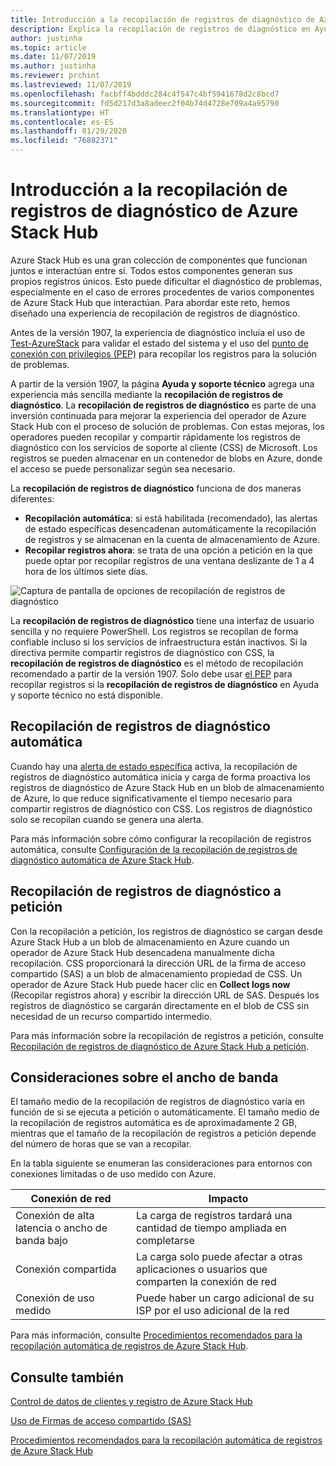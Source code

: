 ```yaml
---
title: Introducción a la recopilación de registros de diagnóstico de Azure Stack Hub
description: Explica la recopilación de registros de diagnóstico en Ayuda y soporte técnico de Azure Stack Hub, incluida la recopilación de registros a petición y automática.
author: justinha
ms.topic: article
ms.date: 11/07/2019
ms.author: justinha
ms.reviewer: prchint
ms.lastreviewed: 11/07/2019
ms.openlocfilehash: facbff4bdddc284c4f547c4bf5941678d2c8bcd7
ms.sourcegitcommit: fd5d217d3a8adeec2f04b74d4728e709a4a95790
ms.translationtype: HT
ms.contentlocale: es-ES
ms.lasthandoff: 01/29/2020
ms.locfileid: "76882371"
---
```

# <a name="overview-of-azure-stack-hub-diagnostic-log-collection"></a>Introducción a la recopilación de registros de diagnóstico de Azure Stack Hub 

Azure Stack Hub es una gran colección de componentes que funcionan juntos e interactúan entre sí. Todos estos componentes generan sus propios registros únicos. Esto puede dificultar el diagnóstico de problemas, especialmente en el caso de errores procedentes de varios componentes de Azure Stack Hub que interactúan. Para abordar este reto, hemos diseñado una experiencia de recopilación de registros de diagnóstico. 

Antes de la versión 1907, la experiencia de diagnóstico incluía el uso de [Test-AzureStack](azure-stack-diagnostic-test.md) para validar el estado del sistema y el uso del [punto de conexión con privilegios (PEP)](azure-stack-configure-on-demand-diagnostic-log-collection.md#use-the-privileged-endpoint-pep-to-collect-diagnostic-logs) para recopilar los registros para la solución de problemas. 

A partir de la versión 1907, la página **Ayuda y soporte técnico** agrega una experiencia más sencilla mediante la **recopilación de registros de diagnóstico**. 
La **recopilación de registros de diagnóstico** es parte de una inversión continuada para mejorar la experiencia del operador de Azure Stack Hub con el proceso de solución de problemas. Con estas mejoras, los operadores pueden recopilar y compartir rápidamente los registros de diagnóstico con los servicios de soporte al cliente (CSS) de Microsoft. Los registros se pueden almacenar en un contenedor de blobs en Azure, donde el acceso se puede personalizar según sea necesario.    
   
La **recopilación de registros de diagnóstico** funciona de dos maneras diferentes:

- **Recopilación automática**: si está habilitada (recomendado), las alertas de estado específicas desencadenan automáticamente la recopilación de registros y se almacenan en la cuenta de almacenamiento de Azure.
- **Recopilar registros ahora**: se trata de una opción a petición en la que puede optar por recopilar registros de una ventana deslizante de 1 a 4 hora de los últimos siete días.

![Captura de pantalla de opciones de recopilación de registros de diagnóstico](media/azure-stack-automatic-log-collection/azure-stack-log-collection-overview.png)

La **recopilación de registros de diagnóstico** tiene una interfaz de usuario sencilla y no requiere PowerShell. Los registros se recopilan de forma confiable incluso si los servicios de infraestructura están inactivos.
Si la directiva permite compartir registros de diagnóstico con CSS, la **recopilación de registros de diagnóstico** es el método de recopilación recomendado a partir de la versión 1907. Solo debe usar [el PEP](azure-stack-configure-on-demand-diagnostic-log-collection.md#use-the-privileged-endpoint-pep-to-collect-diagnostic-logs) para recopilar registros si la **recopilación de registros de diagnóstico** en Ayuda y soporte técnico no está disponible.

## <a name="automatic-diagnostic-log-collection"></a>Recopilación de registros de diagnóstico automática 

Cuando hay una [alerta de estado específica](azure-stack-configure-automatic-diagnostic-log-collection.md#automatic-diagnostic-log-collection-alerts) activa, la recopilación de registros de diagnóstico automática inicia y carga de forma proactiva los registros de diagnóstico de Azure Stack Hub en un blob de almacenamiento de Azure, lo que reduce significativamente el tiempo necesario para compartir registros de diagnóstico con CSS. Los registros de diagnóstico solo se recopilan cuando se genera una alerta.  

Para más información sobre cómo configurar la recopilación de registros automática, consulte [Configuración de la recopilación de registros de diagnóstico automática de Azure Stack Hub](azure-stack-configure-automatic-diagnostic-log-collection.md).

## <a name="on-demand-diagnostic-log-collection"></a>Recopilación de registros de diagnóstico a petición

Con la recopilación a petición, los registros de diagnóstico se cargan desde Azure Stack Hub a un blob de almacenamiento en Azure cuando un operador de Azure Stack Hub desencadena manualmente dicha recopilación.
CSS proporcionará la dirección URL de la firma de acceso compartido (SAS) a un blob de almacenamiento propiedad de CSS. Un operador de Azure Stack Hub puede hacer clic en **Collect logs now** (Recopilar registros ahora) y escribir la dirección URL de SAS. Después los registros de diagnóstico se cargarán directamente en el blob de CSS sin necesidad de un recurso compartido intermedio. 

Para más información sobre la recopilación de registros a petición, consulte [Recopilación de registros de diagnóstico de Azure Stack Hub a petición](azure-stack-configure-on-demand-diagnostic-log-collection.md).

## <a name="bandwidth-considerations"></a>Consideraciones sobre el ancho de banda

El tamaño medio de la recopilación de registros de diagnóstico varía en función de si se ejecuta a petición o automáticamente. El tamaño medio de la recopilación de registros automática es de aproximadamente 2 GB, mientras que el tamaño de la recopilación de registros a petición depende del número de horas que se van a recopilar. 

En la tabla siguiente se enumeran las consideraciones para entornos con conexiones limitadas o de uso medido con Azure.

| Conexión de red | Impacto |
|--------------------|--------|
| Conexión de alta latencia o ancho de banda bajo | La carga de registros tardará una cantidad de tiempo ampliada en completarse | 
| Conexión compartida | La carga solo puede afectar a otras aplicaciones o usuarios que comparten la conexión de red |
| Conexión de uso medido | Puede haber un cargo adicional de su ISP por el uso adicional de la red |

Para más información, consulte [Procedimientos recomendados para la recopilación automática de registros de Azure Stack Hub](azure-stack-best-practices-automatic-diagnostic-log-collection.md).

## <a name="see-also"></a>Consulte también

[Control de datos de clientes y registro de Azure Stack Hub](https://docs.microsoft.com/azure-stack/operator/azure-stack-data-collection)

[Uso de Firmas de acceso compartido (SAS)](https://docs.microsoft.com/azure/storage/common/storage-dotnet-shared-access-signature-part-1)

[Procedimientos recomendados para la recopilación automática de registros de Azure Stack Hub](azure-stack-best-practices-automatic-diagnostic-log-collection.md)
